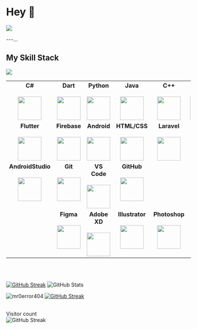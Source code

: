 # Hey :pray:

[![](https://img.shields.io/github/followers/mr0error404?style=social)](https://github.com/login?return_to=%2Fmr0error404)


---... 

## My Skill Stack
![](https://komarev.com/ghpvc/?username=mr0error404&style=for-the-badge)

<table>
  <tbody> 
    <tr valign="top">
	<td width="25%" align="center">
	<span><strong>C#</strong></span><br><br>
        <img height="64px" src="https://cdn.svgporn.com/logos/c-sharp.svg">
      </td>
      <td width="25%" align="center">
	<span><strong>Dart</strong></span><br><br>
        <img height="64px" src="https://cdn.svgporn.com/logos/dart.svg">
      </td>
      <td width="25%" align="center">
        <span><strong>Python</strong></span><br><br>
        <img height="64px" src="https://cdn.svgporn.com/logos/python.svg">
      </td>
      <td width="25%" align="center">
        <span><strong>Java</strong></span><br><br>
        <img height="64px" src="https://cdn.svgporn.com/logos/java.svg">
      </td>
      <td width="25%" align="center">
        <span><strong>C++</strong></span><br><br>
        <img height="64px" src="https://cdn.svgporn.com/logos/c-plusplus.svg">
      </td>
	    <td width="25%" align="center">
        <span><strong>Next.Js</strong></span><br><br>
        <img height="64px" src="https://cdn.svgporn.com/logos/nextjs-icon.svg">
      </td>
    </tr>
    <tr valign="top">
      <td width="25%" align="center">
	<span><strong>Flutter</strong></span><br><br>
        <img height="64px" src="https://cdn.svgporn.com/logos/flutter.svg">
      </td>
      <td width="25%" align="center">
        <span><strong>Firebase</strong></span><br><br>
        <img height="64px" src="https://cdn.svgporn.com/logos/firebase.svg">
      </td>
      <td width="25%" align="center">
        <span><strong>Android</strong></span><br><br>
        <img height="64px" src="https://cdn.svgporn.com/logos/android-icon.svg">
      </td>
      <td width="25%" align="center">
        <span><strong>HTML/CSS</strong></span><br><br>
        <img height="64px" src="https://cdn.svgporn.com/logos/html-5.svg">
      </td>
	<td width="25%" align="center">
        <span><strong>Laravel</strong></span><br><br>
        <img height="64px" src="https://cdn.svgporn.com/logos/laravel.svg">
      </td>
    </tr>
    <tr valign="top">
      <td width="25%" align="center" style="border: 0">
	<span><strong>AndroidStudio</strong></span><br><br>
        <img height="64px" src="https://cdn.svgporn.com/logos/android-icon.svg">
      </td>
      <td width="25%" align="center">
        <span><strong>Git</strong></span><br><br>
        <img height="64px" src="https://cdn.svgporn.com/logos/git-icon.svg">
      </td>
      <td width="25%" align="center">
        <span><strong>VS Code</strong></span><br><br>
        <img height="64px" src="https://cdn.svgporn.com/logos/visual-studio-code.svg">
      </td>
      <td width="25%" align="center" style="border: 0">
	       <span><strong>GitHub</strong></span><br><br>
        <img height="64px" src="https://cdn.svgporn.com/logos/github-octocat.svg">
      </td>
    </tr>
    <tr valign="top">
	    <td width="25%" align="center">
      </td>
      <td width="25%" align="center">
        <span><strong>Figma</strong></span><br><br>
        <img height="64px" src="https://cdn.svgporn.com/logos/figma.svg">
      </td>
      <td width="25%" align="center">
        <span><strong>Adobe XD</strong></span><br><br>
        <img height="64px" src="https://i.ibb.co/g7bVyF0/1200px-Adobe-XD-CC-icon-svg.png">
      </td>
      <td width="25%" align="center">
        <span><strong>Illustrator</strong></span><br><br>
        <img height="64px" src="https://i.ibb.co/0JMTW5k/1051px-Adobe-Illustrator-CC-icon-svg.png">
      </td>
      <td width="25%" align="center">
        <span><strong>Photoshop</strong></span><br><br>
        <img height="64px" src="https://i.ibb.co/hVrhC4Y/1051px-Adobe-Photoshop-CC-icon-svg.png">
    </tr>

  </tbody>
</table>

<br><br>

[![GitHub Streak](https://github-readme-streak-stats.herokuapp.com?user=mr0error404&theme=dark)](https://git.io/streak-stats)
![GitHub Stats](https://github-readme-stats.vercel.app/api?username=mr0error404&show_icons=true&hide_border=false&count_private=true&theme=tokyonight&include_all_commits=true)


<p><img align="left" src="https://github-readme-stats.vercel.app/api/top-langs?username=mr0error404&show_icons=true&locale=en&layout=compact" alt="mr0error404" /></p>


[![GitHub Streak](https://streak-stats.demolab.com?user=mr0error404&theme=blue-green&border_radius=16&locale=he&date_format=j%20M%5B%20Y%5D)](https://git.io/streak-stats)
<br><br>

Visitor count<br>
![GitHub Streak](https://profile-counter.glitch.me/mr0error404/count.svg)
